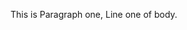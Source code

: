 <html>
  <title> Gabe S. Practice 1</title>
  <body>
   <p>
     This is Paragraph one, Line one of body.<p>
  </body>
  </html>
  
